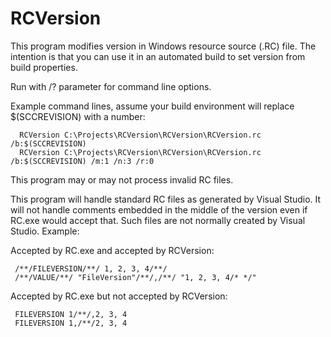 # RCVersion
This program modifies version in Windows resource source (.RC) file.
The intention is that you can use it in an automated build to set version from build properties.

Run with /? parameter for command line options.

Example command lines, assume your build environment will replace $(SCCREVISION) with a number:
```
  RCVersion C:\Projects\RCVersion\RCVersion\RCVersion.rc /b:$(SCCREVISION)
  RCVersion C:\Projects\RCVersion\RCVersion\RCVersion.rc /b:$(SCCREVISION) /m:1 /n:3 /r:0
```

This program may or may not process invalid RC files.

This program will handle standard RC files as generated by Visual Studio. It will not handle
comments embedded in the middle of the version even if RC.exe would accept that. Such files
are not normally created by Visual Studio. Example:

Accepted by RC.exe and accepted by RCVersion:
```
 /**/FILEVERSION/**/ 1, 2, 3, 4/**/
 /**/VALUE/**/ "FileVersion"/**/,/**/ "1, 2, 3, 4/* */"
```

Accepted by RC.exe but not accepted by RCVersion:
```
 FILEVERSION 1/**/,2, 3, 4
 FILEVERSION 1,/**/2, 3, 4
```

<eof>
